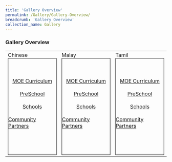 ```yaml
---
title: 'Gallery Overview'
permalink: /Gallery/Gallery-Overview/
breadcrumb: 'Gallery Overview'
collection_name: Gallery
---
```

###  	Gallery Overview

<html>
<head>
<style>
.container {
    display: flex;              /* establish flex container */
    flex-direction: column;     /* stack flex items vertically */
    justify-content: center;    /* center items vertically, in this case */
    align-items: center;        /* center items horizontally, in this case */
    height: 300px;
    border: 1px solid black;
}
</style>
</head>
<body>
 <table>
 <tr>
 <td>
 Chinese
 <div class="container">
 <a href="#"><div  class="btnClass">MOE Curriculum</div></a><br/>
  <a href="#"><div class="btnClass">PreSchool</div></a><br/>
  <a href="#"><div  class="btnClass">Schools</div></a><br/>
  <a href="#"><div class="btnClass">Community Partners</div></a><br/>
 </div>
 </td>
 <td>
Malay
 <div class="container">
 <a href="#"><div  class="btnClass">MOE Curriculum</div></a><br/>
  <a href="#"><div class="btnClass">PreSchool</div></a><br/>
  <a href="#"><div  class="btnClass">Schools</div></a><br/>
  <a href="#"><div class="btnClass">Community Partners</div></a><br/>
 </div>
 </td>
 
 <td>
Tamil
 <div class="container">
 <a href="#"><div  class="btnClass">MOE Curriculum</div></a><br/>
  <a href="#"><div class="btnClass">PreSchool</div></a><br/>
  <a href="#"><div  class="btnClass">Schools</div></a><br/>
  <a href="#"><div class="btnClass">Community Partners</div></a><br/>
 </div>
 </td>
 
 </tr>
</table>
</body>
 
